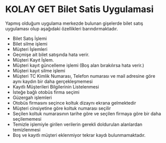 # KOLAY GET Bilet Satis Uygulamasi
Yapmış olduğum uygulama merkezde bulunan gişelerde bilet satış uygulaması olup aşağıdaki özellikleri barındırmaktadır. 
-	Bilet Satış İşlemi
-	Bilet silme işlemi
-	Müşteri İşlemleri
-	Geçmişe ait bilet satışında hata verir.
-	Müşteri Kayıt İşlem.
-	Müşteri kayıt güncelleme işlemi (Boş alan bırakılırsa hata verir.)
-	Müşteri kayıt silme işlemi
-	Müşteri TC Kimlik Numarası, Telefon numarası ve mail adresine göre aynı kaydın bir daha gerçekleşmemesi
-	Kayıtlı Müşterileri Bilgilerinin Listelenmesi
-	İsteğe bağlı otobüs firma seçimi
-	Güzergah işlemleri
-	Otobüs firmasını seçince koltuk dizaynı ekrana gelmektedir
-	 Müşteri cinsiyetine göre koltuk numarası seçilir
-	Seçilen koltuk numarasının tarihe göre ve seçilen firmaya göre bir daha seçilememesi
-	Temizle işlemiyle girilen verilerin gerekli doldurulan alanlardan temizlenmesi
-	Boş ve kayıtlı müşteri eklenmiyor tekrar kaydı bulunmamaktadır.
